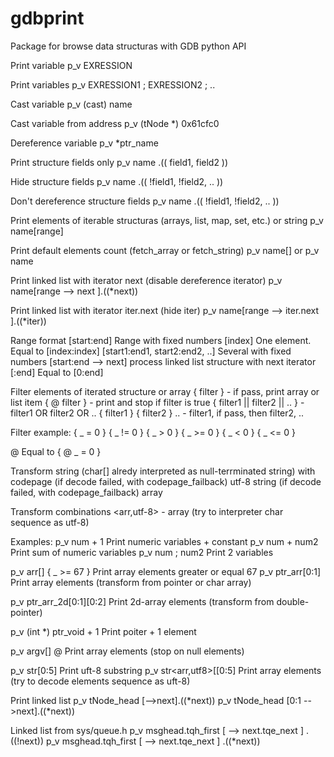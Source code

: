 # gdbprint

Package for browse data structuras with GDB python API

Print variable
  p_v EXRESSION

Print variables
  p_v EXRESSION1 ; EXRESSION2 ; ..
  
Cast variable
  p_v (cast) name

Cast variable from address
  p_v (tNode *) 0x61cfc0

Dereference variable
  p_v *ptr_name

Print structure fields only
  p_v name .(( field1, field2 ))
  
Hide structure fields
  p_v name .(( !field1, !field2, .. ))
  
Don't dereference structure fields
  p_v name .(( !field1, !field2, .. ))

Print elements of iterable structuras (arrays, list, map, set, etc.) or string
  p_v name[range]

Print default elements count (fetch_array or fetch_string)
  p_v name[]
or
  p_v name

Print linked list with iterator next (disable dereference iterator)
  p_v name[range --> next ].((*next))
  
Print linked list with iterator iter.next (hide iter)
  p_v name[range --> iter.next ].((*iter))

Range format
[start:end] Range with fixed numbers
[index] One element. Equal to [index:index]
[start1:end1, start2:end2, ..] Several with fixed numbers
[start:end --> next] process linked list structure with next iterator 
[:end] Equal to [0:end]

Filter elements of iterated structure or array
{ filter } - if pass, print array or list item 
{ @ filter } - print and stop if filter is true
{ filter1 || filter2 || .. } - filter1 OR filter2 OR ..
{ filter1 } { filter2 } .. - filter1, if pass, then filter2, ..

Filter example:
{ _ = 0 }
{ _ != 0 }
{ _ > 0 }
{ _ >= 0 }
{ _ < 0 }
{ _ <= 0 }

@ Equal to { @ _ = 0 }

Transform
<str>         string (char[] alredy interpreted as null-terrminated string) with codepage (if decode failed, with codepage_failback)
<utf-8>       utf-8 string (if decode failed, with codepage_failback)
<arr>         array

Transform combinations
<arr,utf-8>   - array (try to interpreter char sequence as utf-8)

Examples:
p_v num + 1                          Print numeric variables + constant
p_v num + num2                       Print sum of numeric variables
p_v num ; num2                       Print 2 variables

p_v arr[] { _ >= 67 }                Print array elements greater or equal 67
p_v ptr_arr<arr>[0:1]                Print array elements (transform from pointer or char array)

p_v ptr_arr_2d<arr>[0:1]<arr>[0:2]   Print 2d-array elements (transform from double-pointer)

p_v (int *) ptr_void + 1             Print poiter + 1 element

p_v argv<arr>[] @                    Print array elements (stop on null elements)

p_v str<utf8>[0:5]                   Print uft-8 substring
p_v str<arr,utf8>[[0:5]              Print array elements (try to decode elements sequence as uft-8)

Print linked list
p_v tNode_head <list> [-->next].((*next))
p_v tNode_head <list> [0:1 -->next].((*next)) 

Linked list from sys/queue.h
p_v msghead.tqh_first <list> [ --> next.tqe_next ] .((!next))
p_v msghead.tqh_first <list> [ --> next.tqe_next ] .((*next))
